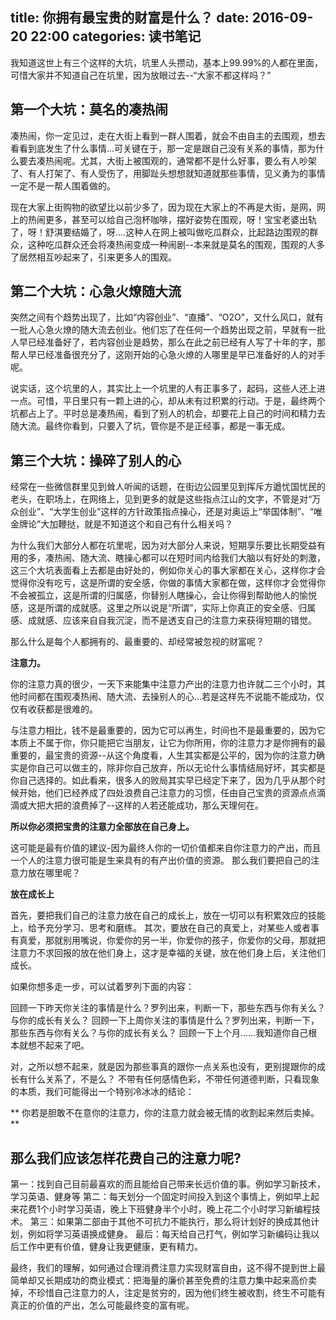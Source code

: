title: 你拥有最宝贵的财富是什么？
date: 2016-09-20 22:00
categories: 读书笔记
---

我知道这世上有三个这样的大坑，坑里人头攒动，基本上99.99%的人都在里面，可惜大家并不知道自己在坑里，因为放眼过去--“大家不都这样吗？”

## 第一个大坑：莫名的凑热闹
凑热闹，你一定见过，走在大街上看到一群人围着，就会不由自主的去围观，想去看看到底发生了什么事情...可关键在于，那一定是跟自己没有关系的事情，那为什么要去凑热闹呢。尤其，大街上被围观的，通常都不是什么好事，要么有人吵架了、有人打架了、有人受伤了，用脚趾头想想就知道就那些事情，见义勇为的事情一定不是一帮人围着做的。

现在大家上街购物的欲望比以前少多了，因为现在大家上的不再是大街，是网，网上的热闹更多，甚至可以给自己泡杯咖啡，摆好姿势在围观，呀！宝宝老婆出轨了，呀！舒淇要结婚了，呀....这种人在网上被叫做吃瓜群众，比起路边围观的群众，这种吃瓜群众还会将凑热闹变成一种闹剧--本来就是莫名的围观，围观的人多了居然相互吵起来了，引来更多人的围观。


## 第二个大坑：心急火燎随大流
突然之间有个趋势出现了，比如“内容创业”、“直播”、“O2O”，又什么风口，就有一批人心急火燎的随大流去创业。他们忘了在任何一个趋势出现之前，早就有一批人早已经准备好了，若内容创业是趋势，那么在此之前已经有人写了十年的字，那帮人早已经准备很充分了，这刚开始的心急火燎的人哪里是早已准备好的人的对手呢。

说实话，这个坑里的人，其实比上一个坑里的人有正事多了，起码，这些人还上进一点。可惜，平日里只有一颗上进的心，却从未有过积累的行动。于是，最终两个坑都占上了。平时总是凑热闹，看到了别人的机会，却要花上自己的时间和精力去随大流。最终你看到，只要入了坑，管你是不是正经事，都是一事无成。

## 第三个大坑：操碎了别人的心
经常在一些微信群里见到耸人听闻的话题，在街边公园里见到挥斥方遒忧国忧民的老头，在职场上，在网络上，见到更多的就是这些指点江山的文字，不管是对“万众创业”、“大学生创业”这样的方针政策指点操心，还是对奥运上“举国体制”、“唯金牌论”大加鞭挞，就是不知道这个和自己有什么相关吗？


为什么我们大部分人都在坑里呢，因为对大部分人来说，短期享乐要比长期受益有用的多，凑热闹、随大流、瞎操心都可以在短时间内给我们大脑以有好处的刺激，这三个大坑表面看上去都是由好处的，例如你关心的事大家都在关心，这样你才会觉得你没有吃亏，这是所谓的安全感，你做的事情大家都在做，这样你才会觉得你不会被孤立，这是所谓的归属感，你替别人瞎操心，会让你得到帮助他人的愉悦感，这是所谓的成就感。这里之所以说是“所谓”，实际上你真正的安全感、归属感、成就感、应该来自自我沉淀，而不是透支自己的注意力来获得短期的错觉。

那么什么是每个人都拥有的、最重要的、却经常被忽视的财富呢？


**注意力。**

你的注意力真的很少，一天下来能集中注意力产出的注意力也许就二三个小时，其他时间都在围观凑热闹、随大流、去操别人的心...若是这样先不说能不能成功，仅仅有收获都是很难的。

与注意力相比，钱不是最重要的，因为它可以再生，时间也不是最重要的，因为它本质上不属于你，你只能把它当朋友，让它为你所用，你的注意力才是你拥有的最重要的，最宝贵的资源--从这个角度看，人生其实都是公平的，因为你的注意力确实是你自己可以做主的，除非你自己放弃，所以无论什么事情结局好坏，其实都是你自己选择的。如此看来，很多人的败局其实早已经定下来了，因为几乎从那个时候开始，他们已经养成了四处浪费自己注意力的习惯，任由自己宝贵的资源点点滴滴或大把大把的浪费掉了--这样的人若还能成功，那么天理何在。

**所以你必须把宝贵的注意力全部放在自己身上。**

这可能是最有价值的建议-因为最终人你的一切价值都来自你注意力的产出，而且一个人的注意力很可能是生来具有的有产出价值的资源。
那么我们要把自己的注意力放在哪里呢？

**放在成长上**

首先，要把我们自己的注意力放在自己的成长上，放在一切可以有积累效应的技能上，给予充分学习、思考和磨练。
其次，要放在自己的真爱上，对某些人或者事有真爱，那就别用嘴说，你爱你的另一半，你爱你的孩子，你爱你的父母，那就把注意力不求回报的放在他们身上，这才是幸福的关键，放在他们身上后，关注他们成长。

如果你想多走一步，可以试着罗列下面的内容：

回顾一下昨天你关注的事情是什么？罗列出来，判断一下，那些东西与你有关么？与你的成长有关么？
回顾一下上周你关注的事情是什么？罗列出来，判断一下，那些东西与你有关么？与你的成长有关么？
回顾一下上个月......我知道你自己根本就想不起来了吧。

对，之所以想不起来，就是因为那些事真的跟你一点关系也没有，更别提跟你的成长有什么关系了，不是么？
不带有任何感情色彩，不带任何道德判断，只看现象的本质，我们可能得出一个特别冷冰冰的结论：

** 你若是胆敢不在意你的注意力，你的注意力就会被无情的收割起来然后卖掉。**

## 那么我们应该怎样花费自己的注意力呢?
第一：找到自己目前最喜欢的而且能给自己带来长远价值的事。例如学习新技术，学习英语、健身等
第二：每天划分一个固定时间投入到这个事情上，例如早上起来花费1个小时学习英语，晚上下班健身半个小时，晚上花二个小时学习新编程技术。
第三：如果第二部由于其他不可抗力不能执行，那么将计划好的换成其他计划，例如将学习英语换成健身。
最后：每天给自己打气，例如学习新编码让我以后工作中更有价值，健身让我更健康，更有精力。


最终，我们的理解，如何通过合理消费注意力实现财富自由，这不得不提到世上最简单却又长期成功的商业模式：把海量的廉价甚至免费的注意力集中起来高价卖掉，不珍惜自己注意力的人，注定是贫穷的，因为他们终生被收割，终生不可能有真正的价值的产出，怎么可能最终变的富有呢。








